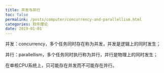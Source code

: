 ```yaml
---
title: 并发与并行
toc: false
permalink: /posts/computer/concurrency-and-parallellism.html
categories: 软件理论
date: 2019-01-01
---
```


并发：concurrency，多个任务同时存在称为并发，并发是逻辑上的同时发生；

并行：parallellism，多个任务同时执行称为并行，并行是物理上的同时发生；

在单核CPU系统上，只可能存在并发而不可能存在并行。
